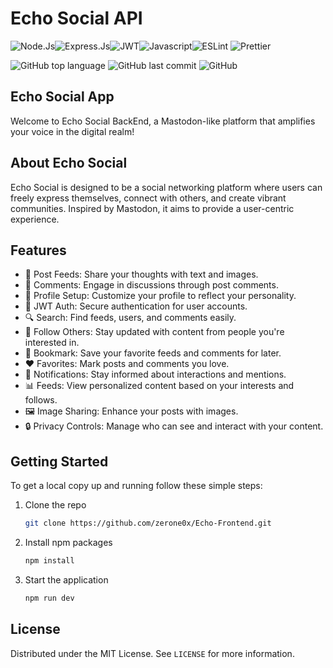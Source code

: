 # Echo Social API

![Node.Js](https://img.shields.io/badge/node.js-339933?style=flat&logo=Node.js&logoColor=white)![Express.Js](https://img.shields.io/badge/Express%20js-000000?style=flat&logo=express&logoColor=white)![JWT](https://img.shields.io/badge/JWT-black?style=flat&logo=JSON%20web%20tokens)![Javascript](https://shields.io/badge/JavaScript-F7DF1E?logo=JavaScript&logoColor=000&style=flat)![ESLint](https://img.shields.io/badge/ESLint-4B32C3?style=flat&logo=eslint&logoColor=white) ![Prettier](https://img.shields.io/badge/Prettier-F7B93E?style=flat&logo=prettier&logoColor=white)

![GitHub top language](https://img.shields.io/github/languages/top/zerone0x/Echo-Frontend) ![GitHub last commit](https://img.shields.io/github/last-commit/zerone0x/Echo-Frontend)
![GitHub](https://img.shields.io/github/license/zerone0x/Echo-Frontend)

## Echo Social App

Welcome to Echo Social BackEnd, a Mastodon-like platform that amplifies your voice in the digital realm!

## About Echo Social

Echo Social is designed to be a social networking platform where users can freely express themselves, connect with others, and create vibrant communities. Inspired by Mastodon, it aims to provide a user-centric experience.

## Features

- 📝 Post Feeds: Share your thoughts with text and images.
- 💬 Comments: Engage in discussions through post comments.
- 👤 Profile Setup: Customize your profile to reflect your personality.
- 🔐 JWT Auth: Secure authentication for user accounts.
- 🔍 Search: Find feeds, users, and comments easily.
- 👥 Follow Others: Stay updated with content from people you're interested in.
- 🔖 Bookmark: Save your favorite feeds and comments for later.
- ❤️ Favorites: Mark posts and comments you love.
- 🔔 Notifications: Stay informed about interactions and mentions.
- 📊 Feeds: View personalized content based on your interests and follows.
- 🖼️ Image Sharing: Enhance your posts with images.
- 🔒 Privacy Controls: Manage who can see and interact with your content.

## Getting Started

To get a local copy up and running follow these simple steps:

1. Clone the repo
   ```sh
   git clone https://github.com/zerone0x/Echo-Frontend.git
   ```
2. Install npm packages
   ```sh
   npm install
   ```
3. Start the application
   ```sh
   npm run dev
   ```

## License

Distributed under the MIT License. See `LICENSE` for more information.

